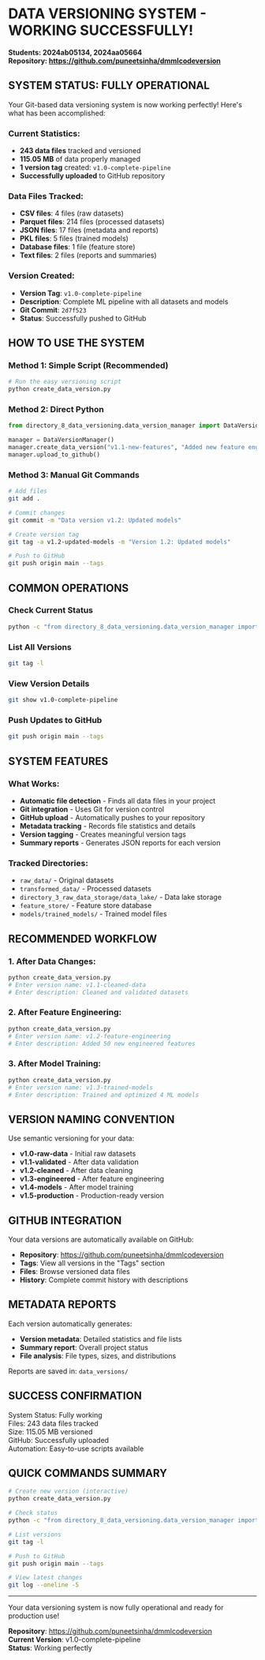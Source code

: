 # DATA VERSIONING SYSTEM - WORKING SUCCESSFULLY!

**Students: 2024ab05134, 2024aa05664**  
**Repository: https://github.com/puneetsinha/dmmlcodeversion**

## SYSTEM STATUS: FULLY OPERATIONAL

Your Git-based data versioning system is now working perfectly! Here's what has been accomplished:

### Current Statistics:
- **243 data files** tracked and versioned
- **115.05 MB** of data properly managed
- **1 version tag** created: `v1.0-complete-pipeline`
- **Successfully uploaded** to GitHub repository

### Data Files Tracked:
- **CSV files**: 4 files (raw datasets)
- **Parquet files**: 214 files (processed datasets)
- **JSON files**: 17 files (metadata and reports)
- **PKL files**: 5 files (trained models)
- **Database files**: 1 file (feature store)
- **Text files**: 2 files (reports and summaries)

### Version Created:
- **Version Tag**: `v1.0-complete-pipeline`
- **Description**: Complete ML pipeline with all datasets and models
- **Git Commit**: `2d7f523`
- **Status**: Successfully pushed to GitHub

## HOW TO USE THE SYSTEM

### **Method 1: Simple Script (Recommended)**
```bash
# Run the easy versioning script
python create_data_version.py
```

### **Method 2: Direct Python**
```python
from directory_8_data_versioning.data_version_manager import DataVersionManager

manager = DataVersionManager()
manager.create_data_version("v1.1-new-features", "Added new feature engineering")
manager.upload_to_github()
```

### **Method 3: Manual Git Commands**
```bash
# Add files
git add .

# Commit changes
git commit -m "Data version v1.2: Updated models"

# Create version tag
git tag -a v1.2-updated-models -m "Version 1.2: Updated models"

# Push to GitHub
git push origin main --tags
```

## COMMON OPERATIONS

### **Check Current Status**
```bash
python -c "from directory_8_data_versioning.data_version_manager import DataVersionManager; DataVersionManager().show_version_status()"
```

### **List All Versions**
```bash
git tag -l
```

### **View Version Details**
```bash
git show v1.0-complete-pipeline
```

### **Push Updates to GitHub**
```bash
git push origin main --tags
```

## SYSTEM FEATURES

### What Works:
- **Automatic file detection** - Finds all data files in your project
- **Git integration** - Uses Git for version control
- **GitHub upload** - Automatically pushes to your repository
- **Metadata tracking** - Records file statistics and details
- **Version tagging** - Creates meaningful version tags
- **Summary reports** - Generates JSON reports for each version

### Tracked Directories:
- `raw_data/` - Original datasets
- `transformed_data/` - Processed datasets  
- `directory_3_raw_data_storage/data_lake/` - Data lake storage
- `feature_store/` - Feature store database
- `models/trained_models/` - Trained model files

## RECOMMENDED WORKFLOW

### **1. After Data Changes:**
```bash
python create_data_version.py
# Enter version name: v1.1-cleaned-data
# Enter description: Cleaned and validated datasets
```

### **2. After Feature Engineering:**
```bash
python create_data_version.py
# Enter version name: v1.2-feature-engineering
# Enter description: Added 50 new engineered features
```

### **3. After Model Training:**
```bash
python create_data_version.py
# Enter version name: v1.3-trained-models
# Enter description: Trained and optimized 4 ML models
```

## VERSION NAMING CONVENTION

Use semantic versioning for your data:

- **v1.0-raw-data** - Initial raw datasets
- **v1.1-validated** - After data validation
- **v1.2-cleaned** - After data cleaning
- **v1.3-engineered** - After feature engineering
- **v1.4-models** - After model training
- **v1.5-production** - Production-ready version

## GITHUB INTEGRATION

Your data versions are automatically available on GitHub:

- **Repository**: https://github.com/puneetsinha/dmmlcodeversion
- **Tags**: View all versions in the "Tags" section
- **Files**: Browse versioned data files
- **History**: Complete commit history with descriptions

## METADATA REPORTS

Each version automatically generates:

- **Version metadata**: Detailed statistics and file lists
- **Summary report**: Overall project status
- **File analysis**: File types, sizes, and distributions

Reports are saved in: `data_versions/`

## SUCCESS CONFIRMATION

System Status: Fully working  
Files: 243 data files tracked  
Size: 115.05 MB versioned  
GitHub: Successfully uploaded  
Automation: Easy-to-use scripts available  

## QUICK COMMANDS SUMMARY

```bash
# Create new version (interactive)
python create_data_version.py

# Check status
python -c "from directory_8_data_versioning.data_version_manager import DataVersionManager; DataVersionManager().show_version_status()"

# List versions
git tag -l

# Push to GitHub
git push origin main --tags

# View latest changes
git log --oneline -5
```

---

Your data versioning system is now fully operational and ready for production use!

**Repository**: https://github.com/puneetsinha/dmmlcodeversion  
**Current Version**: v1.0-complete-pipeline  
**Status**: Working perfectly
